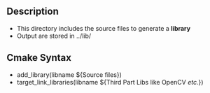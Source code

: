 ## Description
* This directory includes the source files to generate a **library** 
* Output are stored in ../lib/

## Cmake Syntax
* add_library(libname ${Source files})
* target_link_libraries(libname ${Third Part Libs like OpenCV *etc.*})